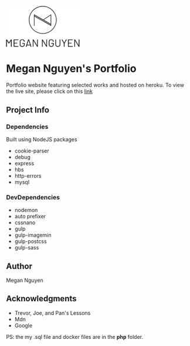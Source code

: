 <img src="https://github.com/hnmegan/Nguyen_Thi_Portfolio/blob/master/public/images/logo_black100.svg" alt="logo" width="200px"/>

# Megan Nguyen's Portfolio
Portfolio website featuring selected works and hosted on heroku.  To view the live site, please click on this [link](http://www.megannguyen.ca/)

## Project Info

### Dependencies

Built using NodeJS packages
  * cookie-parser
  * debug
  * express
  * hbs
  * http-errors
  * mysql

### DevDependencies

* nodemon
* auto prefixer
* cssnano
* gulp
* gulp-imagemin
* gulp-postcss
* gulp-sass

## Author

Megan Nguyen

## Acknowledgments
* Trevor, Joe, and Pan's Lessons
* Mdn
* Google

PS: the my .sql file and docker files are in the **php** folder.


